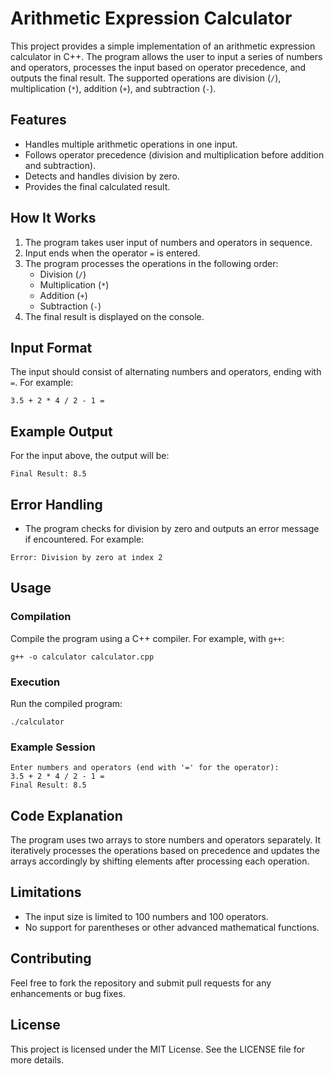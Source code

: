 # Arithmetic Expression Calculator

This project provides a simple implementation of an arithmetic expression calculator in C++. The program allows the user to input a series of numbers and operators, processes the input based on operator precedence, and outputs the final result. The supported operations are division (`/`), multiplication (`*`), addition (`+`), and subtraction (`-`).

## Features
- Handles multiple arithmetic operations in one input.
- Follows operator precedence (division and multiplication before addition and subtraction).
- Detects and handles division by zero.
- Provides the final calculated result.

## How It Works
1. The program takes user input of numbers and operators in sequence.
2. Input ends when the operator `=` is entered.
3. The program processes the operations in the following order:
    - Division (`/`)
    - Multiplication (`*`)
    - Addition (`+`)
    - Subtraction (`-`)
4. The final result is displayed on the console.

## Input Format
The input should consist of alternating numbers and operators, ending with `=`. For example:
```
3.5 + 2 * 4 / 2 - 1 =
```

## Example Output
For the input above, the output will be:
```
Final Result: 8.5
```

## Error Handling
- The program checks for division by zero and outputs an error message if encountered. For example:
```
Error: Division by zero at index 2
```

## Usage
### Compilation
Compile the program using a C++ compiler. For example, with `g++`:
```
g++ -o calculator calculator.cpp
```

### Execution
Run the compiled program:
```
./calculator
```

### Example Session
```
Enter numbers and operators (end with '=' for the operator):
3.5 + 2 * 4 / 2 - 1 =
Final Result: 8.5
```

## Code Explanation
The program uses two arrays to store numbers and operators separately. It iteratively processes the operations based on precedence and updates the arrays accordingly by shifting elements after processing each operation.

## Limitations
- The input size is limited to 100 numbers and 100 operators.
- No support for parentheses or other advanced mathematical functions.

## Contributing
Feel free to fork the repository and submit pull requests for any enhancements or bug fixes.

## License
This project is licensed under the MIT License. See the LICENSE file for more details.

